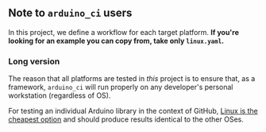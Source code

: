 ## Note to `arduino_ci` users

In this project, we define a workflow for each target platform.  **If you're looking for an example you can copy from, take only `linux.yaml`.**


### Long version

The reason that all platforms are tested in _this_ project is to ensure that, as a framework, `arduino_ci` will run properly on any developer's personal workstation (regardless of OS).

For testing an individual Arduino library in the context of GitHub, [Linux is the cheapest option](https://docs.github.com/en/free-pro-team@latest/github/setting-up-and-managing-billing-and-payments-on-github/about-billing-for-github-actions) and should produce results identical to the other OSes.
